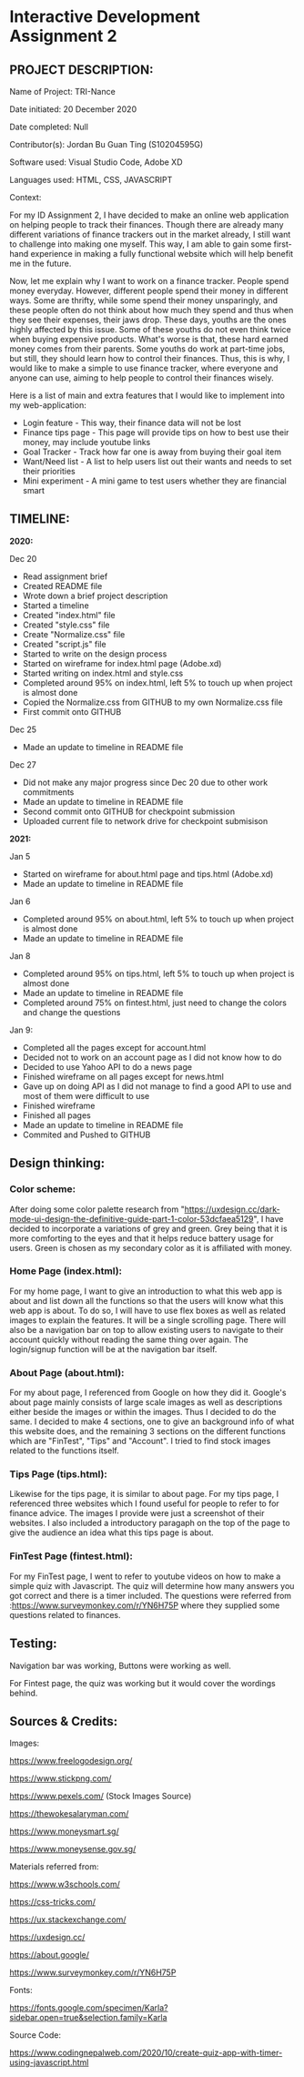 # Interactive Development Assignment 2

## PROJECT DESCRIPTION:
Name of Project: TRI-Nance

Date initiated: 20 December 2020

Date completed: Null

Contributor(s): Jordan Bu Guan Ting (S10204595G)

Software used: Visual Studio Code, Adobe XD

Languages used: HTML, CSS, JAVASCRIPT

Context:

For my ID Assignment 2, I have decided to make an online web application on helping people to track their finances. Though there are already many different variations of finance trackers out in the market already, I still want to challenge into making one myself. This way, I am able to gain some first-hand experience in making a fully functional website which will help benefit me in the future.

Now, let me explain why I want to work on a finance tracker. People spend money everyday. However, different people spend their money in different ways. Some are thrifty, while some spend their money unsparingly, and these people often do not think about how much they spend and thus when they see their expenses, their jaws drop. These days, youths are the ones highly affected by this issue. Some of these youths do not even think twice when buying expensive products. What's worse is that, these hard earned money comes from their parents. Some youths do work at part-time jobs, but still, they should learn how to control their finances. Thus, this is why, I would like to make a simple to use finance tracker, where everyone and anyone can use, aiming to help people to control their finances wisely.

Here is a list of main and extra features that I would like to implement into my web-application:

- Login feature - This way, their finance data will not be lost
- Finance tips page - This page will provide tips on how to best use their money, may include youtube links
- Goal Tracker - Track how far one is away from buying their goal item
- Want/Need list - A list to help users list out their wants and needs to set their priorities
- Mini experiment - A mini game to test users whether they are financial smart

## **TIMELINE**:
**2020:**

Dec 20
- Read assignment brief
- Created README file
- Wrote down a brief project description
- Started a timeline
- Created "index.html" file
- Created "style.css" file
- Create "Normalize.css" file
- Created "script.js" file
- Started to write on the design process
- Started on wireframe for index.html page (Adobe.xd)
- Started writing on index.html and style.css
- Completed around 95% on index.html, left 5% to touch up when project is almost done
- Copied the Normalize.css from GITHUB to my own Normalize.css file
- First commit onto GITHUB

Dec 25
- Made an update to timeline in README file

Dec 27
- Did not make any major progress since Dec 20 due to other work commitments
- Made an update to timeline in README file
- Second commit onto GITHUB for checkpoint submission
- Uploaded current file to network drive for checkpoint submisison

**2021:**

Jan 5
- Started on wireframe for about.html page and tips.html (Adobe.xd)
- Made an update to timeline in README file

Jan 6
- Completed around 95% on about.html, left 5% to touch up when project is almost done
- Made an update to timeline in README file

Jan 8
- Completed around 95% on tips.html, left 5% to touch up when project is almost done
- Made an update to timeline in README file
- Completed around 75% on fintest.html, just need to change the colors and change the questions

Jan 9:
- Completed all the pages except for account.html
- Decided not to work on an account page as I did not know how to do
- Decided to use Yahoo API to do a news page
- Finished wireframe on all pages except for news.html
- Gave up on doing API as I did not manage to find a good API to use and most of them were difficult to use
- Finished wireframe
- Finished all pages
- Made an update to timeline in README file
- Commited and Pushed to GITHUB

## Design thinking:

### **Color scheme**:

After doing some color palette research from "https://uxdesign.cc/dark-mode-ui-design-the-definitive-guide-part-1-color-53dcfaea5129", I have decided to incorporate a variations of grey and green. Grey being that it is more comforting to the eyes and that it helps reduce battery usage for users. Green is chosen as my secondary color as it is affiliated with money. 


### **Home Page (index.html):**

For my home page, I want to give an introduction to what this web app is about and list down all the functions so that the users will know what this web app is about. To do so, I will have to use flex boxes as well as related images to explain the features. It will be a single scrolling page. There will also be a navigation bar on top to allow existing users to navigate to their account quickly without reading the same thing over again. The login/signup function will be at the navigation bar itself.

### **About Page (about.html):**
For my about page, I referenced from Google on how they did it. Google's about page mainly consists of large scale images as well as descriptions either beside the images or within the images. Thus I decided to do the same. I decided to make 4 sections, one to give an background info of what this website does, and the remaining 3 sections on the different functions which are "FinTest", "Tips" and "Account". I tried to find stock images related to the functions itself.

### **Tips Page (tips.html):**
Likewise for the tips page, it is similar to about page. For my tips page, I referenced three websites which I found useful for people to refer to for finance advice. The images I provide were just a screenshot of their websites. I also included a introductory paragaph on the top of the page to give the audience an idea what this tips page is about.

### **FinTest Page (fintest.html):**
For my FinTest page, I went to refer to youtube videos on how to make a simple quiz with Javascript. The quiz will determine how many answers you got correct and there is a timer included. The questions were referred from :https://www.surveymonkey.com/r/YN6H75P where they supplied some questions related to finances.

## Testing:
Navigation bar was working, Buttons were working as well.

For Fintest page, the quiz was working but it would cover the wordings behind.

## Sources & Credits:
Images: 

https://www.freelogodesign.org/

https://www.stickpng.com/

https://www.pexels.com/ (Stock Images Source)

https://thewokesalaryman.com/

https://www.moneysmart.sg/

https://www.moneysense.gov.sg/

Materials referred from: 

https://www.w3schools.com/

https://css-tricks.com/

https://ux.stackexchange.com/

https://uxdesign.cc/

https://about.google/

https://www.surveymonkey.com/r/YN6H75P

Fonts:

https://fonts.google.com/specimen/Karla?sidebar.open=true&selection.family=Karla

Source Code:

https://www.codingnepalweb.com/2020/10/create-quiz-app-with-timer-using-javascript.html



